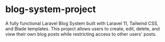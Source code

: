 # blog-system-project
A fully functional Laravel Blog System built with Laravel 11, Tailwind CSS, and Blade templates. This project allows users to create, edit, delete, and view their own blog posts while restricting access to other users' posts.
